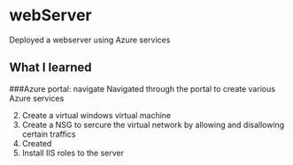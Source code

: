 # webServer
Deployed a webserver using Azure services

## What I learned
###Azure portal: navigate
Navigated through the portal to create various Azure services

2. Create a virtual windows virtual machine
3. Create a NSG to sercure the virtual network by allowing and disallowing certain traffics
4. Created 
5. Install IIS roles to the server
